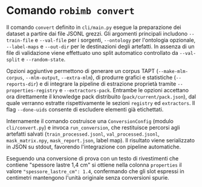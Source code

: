 # Comando `robimb convert`

Il comando `convert` definito in `cli/main.py` esegue la preparazione dei dataset a partire dai file JSONL grezzi. Gli argomenti principali includono `--train-file` e `--val-file` per i sorgenti, `--ontology` per l'ontologia opzionale, `--label-maps` e `--out-dir` per le destinazioni degli artefatti. In assenza di un file di validazione viene effettuato uno split automatico controllato da `--val-split` e `--random-state`.

Opzioni aggiuntive permettono di generare un corpus TAPT (`--make-mlm-corpus`, `--mlm-output`, `--extra-mlm`), di produrre grafici e statistiche (`--reports-dir`) e di integrare la pipeline di estrazione proprietà tramite `--properties-registry` e `--extractors-pack`. Entrambe le opzioni accettano ora direttamente il knowledge pack distribuito (`pack/current/pack.json`), dal quale verranno estratte rispettivamente le sezioni `registry` ed `extractors`. Il flag `--done-uids` consente di escludere elementi già etichettati.

Internamente il comando costruisce una `ConversionConfig` (modulo `cli/convert.py`) e invoca `run_conversion`, che restituisce percorsi agli artefatti salvati (`train_processed.jsonl`, `val_processed.jsonl`, `mask_matrix.npy`, `mask_report.json`, label map). Il risultato viene serializzato in JSON su stdout, favorendo l'integrazione con pipeline automatiche.

Eseguendo una conversione di prova con un testo di rivestimenti che contiene "spessore lastre 1,4 cm" si ottiene nella colonna `properties` il valore `"spessore_lastre_cm": 1.4`, confermando che gli slot espressi in centimetri mantengono l'unità originale senza conversioni spurie.

